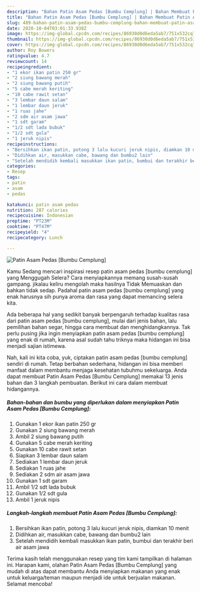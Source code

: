 ```yaml
---
description: "Bahan Patin Asam Pedas [Bumbu Cemplung] | Bahan Membuat Patin Asam Pedas [Bumbu Cemplung] Yang Enak Dan Lezat"
title: "Bahan Patin Asam Pedas [Bumbu Cemplung] | Bahan Membuat Patin Asam Pedas [Bumbu Cemplung] Yang Enak Dan Lezat"
slug: 489-bahan-patin-asam-pedas-bumbu-cemplung-bahan-membuat-patin-asam-pedas-bumbu-cemplung-yang-enak-dan-lezat
date: 2020-10-04T03:01:33.938Z
image: https://img-global.cpcdn.com/recipes/86930d0d6eda5ab7/751x532cq70/patin-asam-pedas-bumbu-cemplung-foto-resep-utama.jpg
thumbnail: https://img-global.cpcdn.com/recipes/86930d0d6eda5ab7/751x532cq70/patin-asam-pedas-bumbu-cemplung-foto-resep-utama.jpg
cover: https://img-global.cpcdn.com/recipes/86930d0d6eda5ab7/751x532cq70/patin-asam-pedas-bumbu-cemplung-foto-resep-utama.jpg
author: Roy Bowers
ratingvalue: 4.7
reviewcount: 14
recipeingredient:
- "1 ekor ikan patin 250 gr"
- "2 siung bawang merah"
- "2 siung bawang putih"
- "5 cabe merah keriting"
- "10 cabe rawit setan"
- "3 lembar daun salam"
- "1 lembar daun jeruk"
- "1 ruas jahe"
- "2 sdm air asam jawa"
- "1 sdt garam"
- "1/2 sdt lada bubuk"
- "1/2 sdt gula"
- "1 jeruk nipis"
recipeinstructions:
- "Bersihkan ikan patin, potong 3 lalu kucuri jeruk nipis, diamkan 10 menit"
- "Didihkan air, masukkan cabe, bawang dan bumbu2 lain"
- "Setelah mendidih kembali masukkan ikan patin, bumbui dan terakhir beri air asam jawa"
categories:
- Resep
tags:
- patin
- asam
- pedas

katakunci: patin asam pedas 
nutrition: 287 calories
recipecuisine: Indonesian
preptime: "PT23M"
cooktime: "PT47M"
recipeyield: "4"
recipecategory: Lunch

---
```



![Patin Asam Pedas [Bumbu Cemplung]](https://img-global.cpcdn.com/recipes/86930d0d6eda5ab7/751x532cq70/patin-asam-pedas-bumbu-cemplung-foto-resep-utama.jpg)

Kamu Sedang mencari inspirasi resep patin asam pedas [bumbu cemplung] yang Menggugah Selera? Cara menyiapkannya memang susah-susah gampang. jikalau keliru mengolah maka hasilnya Tidak Memuaskan dan bahkan tidak sedap. Padahal patin asam pedas [bumbu cemplung] yang enak harusnya sih punya aroma dan rasa yang dapat memancing selera kita.

Ada beberapa hal yang sedikit banyak berpengaruh terhadap kualitas rasa dari patin asam pedas [bumbu cemplung], mulai dari jenis bahan, lalu pemilihan bahan segar, hingga cara membuat dan menghidangkannya. Tak perlu pusing jika ingin menyiapkan patin asam pedas [bumbu cemplung] yang enak di rumah, karena asal sudah tahu triknya maka hidangan ini bisa menjadi sajian istimewa.




Nah, kali ini kita coba, yuk, ciptakan patin asam pedas [bumbu cemplung] sendiri di rumah. Tetap berbahan sederhana, hidangan ini bisa memberi manfaat dalam membantu menjaga kesehatan tubuhmu sekeluarga. Anda dapat membuat Patin Asam Pedas [Bumbu Cemplung] memakai 13 jenis bahan dan 3 langkah pembuatan. Berikut ini cara dalam membuat hidangannya.

<!--inarticleads1-->

##### Bahan-bahan dan bumbu yang diperlukan dalam menyiapkan Patin Asam Pedas [Bumbu Cemplung]:

1. Gunakan 1 ekor ikan patin 250 gr
1. Gunakan 2 siung bawang merah
1. Ambil 2 siung bawang putih
1. Gunakan 5 cabe merah keriting
1. Gunakan 10 cabe rawit setan
1. Siapkan 3 lembar daun salam
1. Sediakan 1 lembar daun jeruk
1. Sediakan 1 ruas jahe
1. Sediakan 2 sdm air asam jawa
1. Gunakan 1 sdt garam
1. Ambil 1/2 sdt lada bubuk
1. Gunakan 1/2 sdt gula
1. Ambil 1 jeruk nipis




<!--inarticleads2-->

##### Langkah-langkah membuat Patin Asam Pedas [Bumbu Cemplung]:

1. Bersihkan ikan patin, potong 3 lalu kucuri jeruk nipis, diamkan 10 menit
1. Didihkan air, masukkan cabe, bawang dan bumbu2 lain
1. Setelah mendidih kembali masukkan ikan patin, bumbui dan terakhir beri air asam jawa




Terima kasih telah menggunakan resep yang tim kami tampilkan di halaman ini. Harapan kami, olahan Patin Asam Pedas [Bumbu Cemplung] yang mudah di atas dapat membantu Anda menyiapkan makanan yang enak untuk keluarga/teman maupun menjadi ide untuk berjualan makanan. Selamat mencoba!
